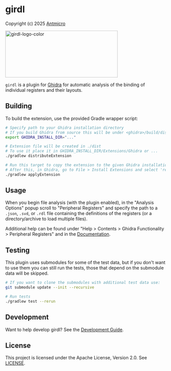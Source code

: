 # girdl

Copyright (c) 2025 [Antmicro](https://www.antmicro.com)

<img width="353" height="147" alt="girdl-logo-color" src="https://github.com/user-attachments/assets/8b41fafc-225b-4c11-b1bd-e24ae1df5e1d" />

`girdl` is a plugin for [Ghidra](https://github.com/NationalSecurityAgency/ghidra) for automatic analysis of the binding of individual registers and their layouts.

## Building

To build the extension, use the provided Gradle wrapper script:

```bash
# Specify path to your Ghidra installation directory
# If you build Ghidra from source this will be under <ghidra>/build/dist/ghidra_<version>
export GHIDRA_INSTALL_DIR="..."

# Extension file will be created in ./dist
# To use it place it in GHIDRA_INSTALL_DIR/Extensions/Ghidra or ...
./gradlew distributeExtension

# Run this target to copy the extension to the given Ghidra installation
# After this, in Ghidra, go to File > Install Extensions and select 'renode' from the list
./gradlew applyExtension
```

## Usage

When you begin file analysis (with the plugin enabled), in the "Analysis Options" popup scroll to "Peripheral Registers" and specify the path to a `.json`, `.svd`, or `.rdl` file containing the definitions of the registers (or a directory/archive to load multiple files).

Additional help can be found under "Help > Contents > Ghidra Functionality > Peripheral Registers" and in the [Documentation](docs/source/index.md).

## Testing

This plugin uses submodules for some of the test data, but if you don't want to use them you can still run the tests, those that depend on the submodule data will be skipped.

```bash
# If you want to clone the submodules with additional test data use:
git submodule update --init --recursive

# Run tests
./gradlew test --rerun
```

## Development

Want to help develop girdl? See the [Development Guide](docs/source/development.md).

## License

This project is licensed under the Apache License, Version 2.0. See [LICENSE](LICENSE).
